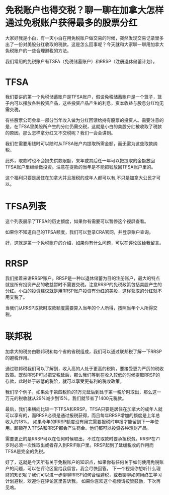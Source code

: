 # 免税账户也得交税？聊一聊在加拿大怎样通过免税账户获得最多的股票分红
大家好我是小白，有一天小白在用免税账户做交易的时候，突然发现交易记录里多出了一份对美股分红收取的税款。这是怎么回事呢？今天就和大家聊一聊用加拿大免税账户的一些合理避税的方法。

我们常用的免税账户有TSFA（免税储蓄账户）和RRSP（注册退休储蓄计划）。

# TFSA
我们要讲的第一个免税储蓄账户是TFSA账户，假设免税储蓄账户是一个篮子，篮子内可以摆放各种投资产品，这些投资产品产生的利息，资本收益与股息分红均无需交税。

有些股票公司会拿一部分当年收入做为分红回馈给持有股票的投资人。需要注意的是，在TFSA里美股所产生的分红仍需交税，这就是小白的美股分红被收取了税款的原因。那么怎样拿分红又不交税呢？我们一会会讲到。

我们在需要用钱时可以随时从TFSA账户内提取所需金额，而无需为这些取款纳税。

此外，取款时也不会损失供款限额，来年或其后任一年可以把提取的金额放回TFSA账户里继续做投资。注意在提款的当年是不能把钱放回TFSA账户里的。

这个福利只要是居住在加拿大并且报税的成年人都可以有,不只是加拿大公民才可以。

# TFSA列表
这个列表展示了TFSA的历史额度，如果你有需要可以暂停这个视屏查看。

如果你不知道自己的TFSA额度，我们可以登录CRA官网，并登录账户查询。

好，这就是第一个免税账户的介绍，如果你有什么问题，可以在评论区给我留言。

# RRSP
我们接着来讲RRSP账户。RRSP是一种以退休储蓄为目的注册账户，最大的特点就是所有投资产品的收益暂时不需要交税。注意RRSP的免税政策包括美股产生的分红。小白的投资建议就是用RRSP账户投资有分红的美股，这样获取的分红就不用交税了。

当我们从RRSP取款时取款额度需要算入当年的个人所得，按照当年个人所得交税。

# 联邦税
加拿大的税务由联邦税和每个省的省税组成，我们可以通过联邦税了解一下RRSP的避税作用。

通过联邦税我们可以了解到，收入高的人处于更高的税阶，要接受更为严厉的税收政策。既然RRSP可以把交税延后，那么我们等到在收入较低的时候提取RRSP的存款，此时处于较低的税阶，就可以享受更有利的税收政策。

我们举个例子，如果处于第四税阶的1万元延后到处于第一税阶时取出，那么这一万元的税收就从29%减少到15%。我们就节省了1400元税款。

最后，我们来横向比较一下TFSA和RRSP。TFSA只要是居住在加拿大的成年人就可以享有的，而RRSP必须是通过报税获得，而且每年RRSP增加的额度是上年总收入的18%。 如果今年的RRSP额度没有用完需要报税时申报才能留到下一年使用。超额存入TFSA和RRSP都会产生罚金。他们都可以投资各种理财产品。

需要更正的是RRSP可以在任何时候取出，不过在取款时要承担税务。RRSP在71岁时必须一次性取出或者存入到RRIF账户里。RRSP起到了延缓税收的作用而TFSA是完全的免税。


好了，这就是今天所有关于免税账户的知识点，如果你有任何关于如何使用免税账户的问题，可以在评论区里给我留言，我会尽快回答。
下一个视频你想听什么理财的知识呢？我们可以进一步聊聊RRSP如何合理避税，或者聊聊如何用终生学习计划避税，欢迎你在评论区里告诉我。
如果你喜欢这个视频请按赞鼓励，下次再见咯。